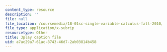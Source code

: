 ```yaml
---
content_type: resource
description: ''
file: null
file_location: /coursemedia/18-01sc-single-variable-calculus-fall-2010/a7ac29a761ac874346d72ab03814b458_Bv9kVDcj7yo.srt
file_type: application/x-subrip
resourcetype: Other
title: 3play caption file
uid: a7ac29a7-61ac-8743-46d7-2ab03814b458
---
```

